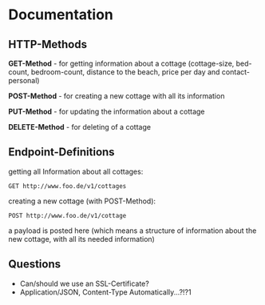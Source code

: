 # Documentation

## HTTP-Methods

**GET-Method** - for getting information about a cottage (cottage-size,
bed-count, bedroom-count, distance to the beach, price per day and
contact-personal)

**POST-Method** - for creating a new cottage with all its information

**PUT-Method** - for updating the information about a cottage

**DELETE-Method** - for deleting of a cottage

## Endpoint-Definitions

getting all Information about all cottages:
```
GET http://www.foo.de/v1/cottages
```

creating a new cottage (with POST-Method):
```
POST http://www.foo.de/v1/cottage
```

a payload is posted here (which means a structure of information about
the new cottage, with all its needed information)

## Questions

- Can/should we use an SSL-Certificate?
- Application/JSON, Content-Type Automatically...?!?1